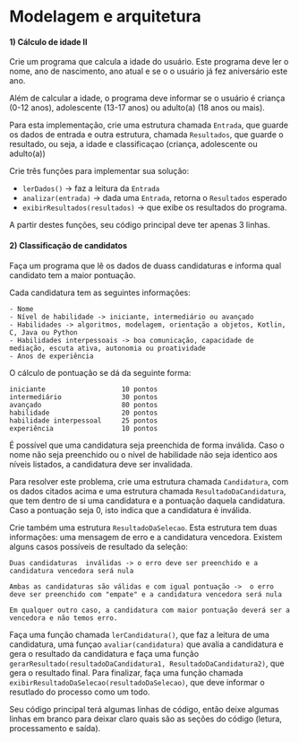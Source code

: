 # Modelagem e arquitetura

#### 1) Cálculo de idade II

Crie um programa que calcula a idade do usuário. Este programa deve ler o nome, ano de nascimento, ano atual e se o o usuário já fez aniversário este ano.

Além de calcular a idade, o programa deve informar se o usuário é criança (0-12 anos), adolescente (13-17 anos) ou adulto(a) (18 anos ou mais).

Para esta implementação, crie uma estrutura chamada `Entrada`, que guarde os dados de entrada e outra estrutura, chamada `Resultados`, que guarde o resultado, ou seja, a idade e classificaçao (criança, adolescente ou adulto(a))

Crie três funções para implementar sua solução:
- `lerDados()` -> faz a leitura da `Entrada`
- `analizar(entrada)` -> dada uma `Entrada`, retorna o `Resultados` esperado
- `exibirResultados(resultados)` -> que exibe os resultados do programa.

A partir destes funções, seu código principal deve ter apenas 3 linhas.

#### 2) Classificação de candidatos

Faça um programa que lê os dados de duass candidaturas e informa qual candidato tem a maior pontuação.

Cada candidatura tem as seguintes informações:

```
- Nome
- Nível de habilidade -> iniciante, intermediário ou avançado
- Habilidades -> algoritmos, modelagem, orientação a objetos, Kotlin, C, Java ou Python 
- Habilidades interpessoais -> boa comunicação, capacidade de mediação, escuta ativa, autonomia ou proatividade
- Anos de experiência
```

O cálculo de pontuação se dá da seguinte forma:

```
iniciante                   10 pontos
intermediário               30 pontos
avançado                    80 pontos
habilidade                  20 pontos
habilidade interpessoal     25 pontos
experiência                 10 pontos
```

É possível que uma candidatura seja preenchida de forma inválida. Caso o nome não seja preenchido ou o nível de habilidade não seja identico aos níveis listados, a candidatura deve ser invalidada.

Para resolver este problema, crie uma estrutura chamada `Candidatura`, com os dados citados acima e uma estrutura chamada `ResultadoDaCandidatura`, que tem dentro de si uma candidatura e a pontuação daquela candidatura. Caso a pontuação seja 0, isto indica que a candidatura é inválida. 

Crie também uma estrutura `ResultadoDaSelecao`. Esta estrutura tem duas informações: uma mensagem de erro e a candidatura vencedora. Existem alguns casos possíveis de resultado da seleção:

```
Duas candidaturas  inválidas -> o erro deve ser preenchido e a candidatura vencedora será nula

Ambas as candidaturas são válidas e com igual pontuação ->  o erro deve ser preenchido com "empate" e a candidatura vencedora será nula

Em qualquer outro caso, a candidatura com maior pontuação deverá ser a vencedora e não temos erro.
```

Faça uma função chamada `lerCandidatura()`, que faz a leitura de uma candidatura, uma funçao `avaliar(candidatura)` que avalia a candidatura e gera o resultado da candidatura e faça uma função `gerarResultado(resultadoDaCandidatura1, ResultadoDaCandidatura2)`, que gera o resultado final. Para finalizar, faça uma função chamada `exibirResultadoDaSelecao(resultadoDaSelecao)`, que deve informar o resutlado do processo como um todo.

Seu código principal terá algumas linhas de código, então deixe algumas linhas em branco para deixar claro quais são as seções do código (letura, processamento e saída).
